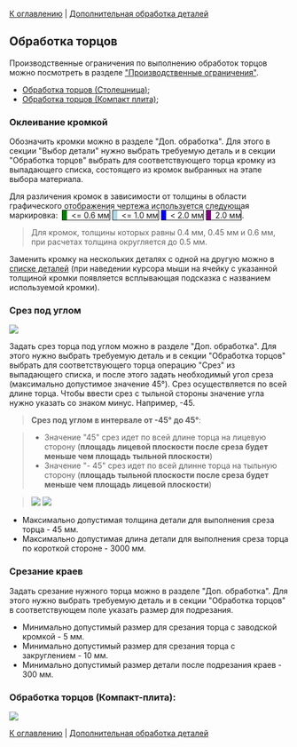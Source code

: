 [К оглавлению](/service/doc/?cid=stol) | [Дополнительная обработка деталей](/service/doc/?cid=stol&s=detail-additives)
## Обработка торцов

Производственные ограничения по выполнению обработок торцов можно посмотреть в разделе ["Производственные ограничения"](/service/doc/?cid=stol&s=limitations).

- [Обработка торцов (Столешница)](#stol);
- [Обработка торцов (Компакт плита)](#komplita);

<a name="banding"/>

### Оклеивание кромкой

Обозначить кромки можно в разделе "Доп. обработка". Для этого в секции "Выбор детали" нужно выбрать требуемую деталь и в секции "Обработка торцов" выбрать для соответствующего торца кромку из выпадающего списка, состоящего из кромок выбранных на этапе выбора материала.

Для различения кромок в зависимости от толщины в области графического отображения чертежа используется следующая маркировка:&nbsp; <span style="border: 1px solid;"><span style="background: green;">&nbsp; </span>&nbsp; &lt;= 0.6 мм</span>&nbsp;<span style="border: 1px solid;"><span style="background: lightblue;">&nbsp; </span>&nbsp; &lt;= 1.0 мм</span>&nbsp;<span style="border: 1px solid;"><span style="background: blue;">&nbsp; </span>&nbsp; &lt; 2.0 мм</span>&nbsp;<span style="border: 1px solid;"><span style="background: purple;">&nbsp; </span>&nbsp; 2.0 мм</span>.

> Для кромок, толщины которых равны 0.4 мм, 0.45 мм и 0.6 мм, при расчетах толщина округляется до 0.5 мм.

Заменить кромку на нескольких деталях с одной на другую можно в [списке деталей](/service/doc/?cid=stol&s=details-list) (при наведении курсора мыши на ячейку с указанной толщиной кромки появляется всплывающая подсказка с названием используемой кромки).


<a name="shear"/>

<a name="stol"/>

### Срез под углом
![](/service/doc/img/shear-45-stol.png)

Задать срез торца под углом можно в разделе "Доп. обработка". Для этого нужно выбрать требуемую деталь и в секции "Обработка торцов" выбрать для соответствующего торца операцию "Срез" из выпадающего списка, и после этого задать необходимый угол среза (максимально допустимое значение 45&deg;).
Срез осуществляется по всей длине торца. Чтобы ввести срез с тыльной стороны значение угла нужно указать со знаком минус. Например, -45.

><b>Срез под углом в интервале от -45&deg; до 45&deg;</b>:

> - Значение "45" срез идет по всей длине торца на лицевую сторону (<b>площадь лицевой плоскости после среза будет меньше чем площадь тыльной плоскости</b>)
> - Значение "- 45" срез идет по всей длинне торца на тыльную сторону (<b>площадь тыльной плоскости после среза будет меньше чем площадь лицевой плоскости</b>)

> ![](/store/Items/libs/doc_pictures/scrinu/45.jpg)  ![](/store/Items/libs/doc_pictures/scrinu/-45.jpg)

> 
- Максимально допустимая толщина детали для выполнения среза торца - 45 мм.
- Максимально допустимая длина детали для выполнения среза торца по короткой стороне - 3000 мм.

<a name="cut"/>

### Срезание краев

Задать срезание нужного торца можно в разделе "Доп. обработка". Для этого нужно выбрать требуемую деталь и в секции "Обработка торцов" в соответствующем поле указать размер для подрезания.

> 
- Минимально допустимый размер для срезания торца с заводской кромкой - 5 мм.
- Минимально допустимый размер для срезания торца с закруглением - 10 мм.
- Минимально допустимый размер детали после подрезания краев - 300 мм.

<a name="komplita"/>

### Обработка торцов (Компакт-плита):

![](/store/Items/libs/doc_pictures/scrinu/vizual.jpg)




[К оглавлению](/service/doc/?cid=stol) | [Дополнительная обработка деталей](/service/doc/?cid=stol&s=detail-additives)